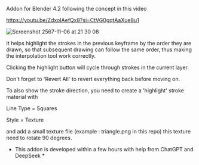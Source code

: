 Addon for Blender 4.2 following the concept in this video

https://youtu.be/ZdxoIAefQx8?si=CtVG0gqtAaXue8u1

![Screenshot 2567-11-06 at 21 30 08](https://github.com/user-attachments/assets/3f100b1e-e08c-4947-8729-5f43db6c0a58)


It helps highlight the strokes in the previous keyframe by the order they are drawn,
so that subsequent drawing can follow the same order,
thus making the interpolation tool work correctly.


Clicking the highlight button will cycle through strokes in the current layer.


Don't forget to 'Revert All' to revert everything back before moving on.


To also show the stroke direction,
you need to create a 'highlight' stroke material with


Line Type = Squares

Style = Texture


and add a small texture file (example : triangle.png in this repo)
this texture need to rotate 90 degrees.


* This addon is developed within a few hours with help from ChatGPT and DeepSeek *
